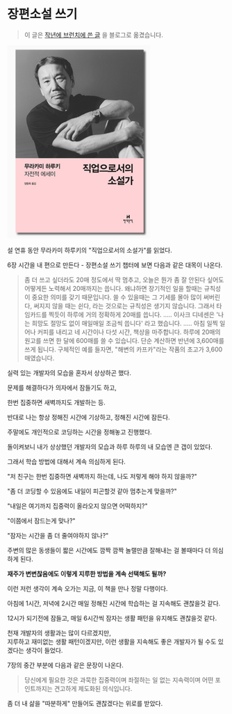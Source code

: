 # 장편소설 쓰기

> 이 글은 [작년에 브런치에 쓴 글](https://brunch.co.kr/@jojoldu/23) 을 블로그로 옮겼습니다.

![1](./images/1.png)

설 연휴 동안 무라카미 하루키의 "직업으로서의 소설가"를 읽었다.

6장 시간을 내 편으로 만든다 - 장편소설 쓰기 챕터에 보면 다음과 같은 대목이 나온다.


> 좀 더 쓰고 싶더라도 20매 정도에서 딱 멈추고, 
오늘은 뭔가 좀 잘 안된다 싶어도 어떻게든 노력해서 20매까지는 씁니다.
왜냐하면 장기적인 일을 할때는 규칙성이 중요한 의미를 갖기 때문입니다.
쓸 수 있을때는 그 기세를 몰아 많이 써버린다, 
써지지 않을 때는 쉰다, 
라는 것으로는 규칙성은 생기지 않습니다.
그래서 타임카드를 찍듯이 하루에 거의 정확하게 20매를 씁니다.
.....
이사크 디네센은 '나는 희망도 절망도 없이 매일매일 조금씩 씁니다' 라고 했습니다.
.....
아침 일찍 일어나 커피를 내리고 네 시간이나 다섯 시간, 책상을 마주합니다.
하루에 20매의 원고를 쓰면 한 달에 600매를 쓸 수 있습니다.
단순 계산하면 반년에 3,600매를 쓰게 됩니다.
구체적인 예를 들자면, "해변의 카프카"라는 작품의 초고가 3,600매였습니다.
 

실력 있는 개발자의 모습을 혼자서 상상하곤 했다.

문제를 해결하다가 의자에서 잠들기도 하고,

한번 집중하면 새벽까지도 개발하는 등.



반대로 나는 항상 정해진 시간에 기상하고, 정해진 시간에 잠든다.

주말에도 개인적으로 코딩하는 시간을 정해놓고 진행했다.



돌이켜보니 내가 상상했던 개발자의 모습과 하루 하루의 내 모습엔 큰 갭이 있었다.

그래서 학습 방법에 대해서 계속 의심하게 된다.



"저 친구는 한번 집중하면 새벽까지 하는데, 나도 저렇게 해야 하지 않을까?"

"좀 더 코딩할 수 있음에도 내일이 피곤할것 같아 멈추는게 맞을까?"

"내일은 여기까지 집중력이 올라오지 않으면 어떡하지?"

"이쯤에서 잠드는게 맞나?"

"잠자는 시간을 좀 더 줄여야하지 않나?"



주변의 많은 동생들이 짧은 시간에도 깜짝 깜짝 놀랠만큼 잘해내는 걸 볼때마다 더 의심하게 된다.  
  

**재주가 변변찮음에도 이렇게 지루한 방법을 계속 선택해도 될까?**  
  
이런 저런 생각이 계속 오가는 지금, 이 책을 만나 정말 다행이다.  


아침에 1시간, 저녁에 2시간 매일 정해진 시간에 학습하는 걸 지속해도 괜찮을것 같다.

12시가 되기전에 잠들고, 매일 6시간씩 잠자는 생활 패턴을 유지해도 괜찮을것 같다.  
  
천재 개발자의 생활과는 많이 다르겠지만,  
지루하고 재미없는 생활 패턴이겠지만, 
이런 생활을 지속해도 좋은 개발자가 될 수도 있겠다는 생각이 들었다.


7장의 중간 부분에 다음과 같은 문장이 나온다.

> 당신에게 필요한 것은 
과묵한 집중력이며 
좌절하는 일 없는 지속력이며 
어떤 포인트까지는 견고하게 제도화된 의식입니다.

  
좀 더 내 삶을 "따분하게" 만들어도 괜찮겠다는 위로를 받았다.
